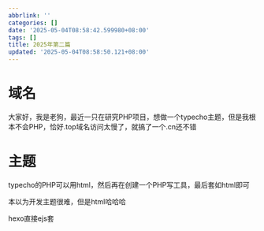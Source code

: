 ```yaml
---
abbrlink: ''
categories: []
date: '2025-05-04T08:58:42.599980+08:00'
tags: []
title: 2025年第二篇
updated: '2025-05-04T08:58:50.121+08:00'
---
```

# 域名

大家好，我是老狗，最近一只在研究PHP项目，想做一个typecho主题，但是我根本不会PHP，恰好.top域名访问太慢了，就搞了一个.cn还不错

# 主题

typecho的PHP可以用html，然后再在创建一个PHP写工具，最后套如html即可


本以为开发主题很难，但是html哈哈哈

hexo直接ejs套
